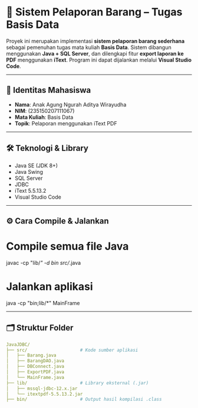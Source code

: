 # 📘 Sistem Pelaporan Barang – Tugas Basis Data

Proyek ini merupakan implementasi **sistem pelaporan barang sederhana** sebagai pemenuhan tugas mata kuliah **Basis Data**. Sistem dibangun menggunakan **Java + SQL Server**, dan dilengkapi fitur **export laporan ke PDF** menggunakan **iText**. Program ini dapat dijalankan melalui **Visual Studio Code**.

---

## 👤 Identitas Mahasiswa

- **Nama**: Anak Agung Ngurah Aditya Wirayudha  
- **NIM**: (235150207111067)  
- **Mata Kuliah**: Basis Data  
- **Topik**: Pelaporan menggunakan iText PDF

---

## 🛠 Teknologi & Library

- Java SE (JDK 8+)
- Java Swing
- SQL Server
- JDBC
- iText 5.5.13.2
- Visual Studio Code

---

## ⚙️ Cara Compile & Jalankan

# Compile semua file Java
javac -cp "lib/*" -d bin src/*.java

# Jalankan aplikasi
java -cp "bin;lib/*" MainFrame

---

## 🗂 Struktur Folder

```yaml
JavaJDBC/
├── src/                    # Kode sumber aplikasi
│   ├── Barang.java
│   ├── BarangDAO.java
│   ├── DBConnect.java
│   ├── ExportPDF.java
│   └── MainFrame.java
├── lib/                    # Library eksternal (.jar)
│   ├── mssql-jdbc-12.x.jar
│   └── itextpdf-5.5.13.2.jar
├── bin/                    # Output hasil kompilasi .class

